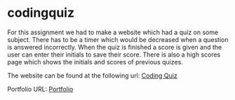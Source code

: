 # codingquiz

For this assignment we had to make a website which had a quiz on some subject.
There has to be a timer which would be decreased when a question is answered incorrectly. When the quiz is finished a score is given and the user can enter their initials to save their score. There is also a high scores page which shows the initials and scores of previous quizes.

The website can be found at the following url:
[Coding Quiz](https://vadimsusername.github.io/codingquiz/)

Portfolio URL:
[Portfolio](https://vadimsusername.github.io/)